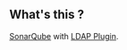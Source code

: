 What's this ?
-------------
[SonarQube](http://www.sonarqube.org/) with [LDAP Plugin](http://docs.sonarqube.org/display/SONAR/LDAP+Plugin).
